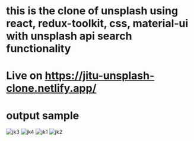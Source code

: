 # this is the clone of unsplash using react, redux-toolkit, css, material-ui with unsplash api search functionality

# Live on https://jitu-unsplash-clone.netlify.app/

#  output sample
![jk3](https://user-images.githubusercontent.com/92428908/216343658-9e367f5a-f2e1-4894-9db2-ae562477fe71.jpeg)
![jk4](https://user-images.githubusercontent.com/92428908/216343665-b53197eb-1a21-4da0-94f2-ae5199686839.jpeg)
![jk1](https://user-images.githubusercontent.com/92428908/216343670-aef4562b-069e-4f4c-a999-aa804bdd6837.jpeg)
![jk2](https://user-images.githubusercontent.com/92428908/216343677-3bf84767-f917-4322-8fd5-ba18d63851e7.jpeg)
